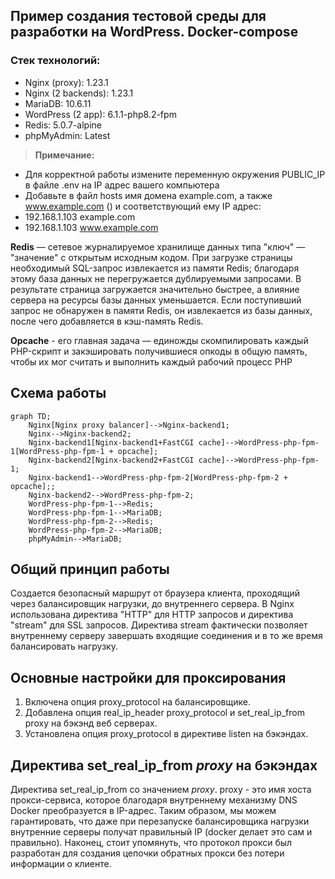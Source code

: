 
## Пример создания тестовой среды для разработки на WordPress. Docker-compose

### Стек технологий:
* Nginx (proxy): 1.23.1
* Nginx (2 backends): 1.23.1
* MariaDB: 10.6.11
* WordPress (2 app): 6.1.1-php8.2-fpm
* Redis: 5.0.7-alpine
* phpMyAdmin: Latest

> **Примечание:**
* Для корректной работы измените переменную окружения PUBLIC_IP в файле .env на IP адрес вашего компьютера
* Добавьте в файл hosts имя домена example.com, а также www.example.com () и соответствующий ему IP адрес:
* 192.168.1.103 example.com
* 192.168.1.103 www.example.com

**Redis** — сетевое журналируемое хранилище данных типа "ключ" — "значение" с открытым исходным кодом.
При загрузке страницы необходимый SQL-запрос извлекается из памяти Redis; благодаря этому база данных не 
перегружается дублируемыми запросами. В результате страница загружается значительно быстрее, а влияние
сервера на ресурсы базы данных уменьшается. Если поступивший запрос не обнаружен в памяти Redis,
он извлекается из базы данных, после чего добавляется в кэш-память Redis.

**Opcache** - его главная задача — единожды скомпилировать каждый PHP-скрипт 
и закэшировать получившиеся опкоды в общую память, чтобы их мог считать и
выполнить каждый рабочий процесс PHP

## Схема работы
```mermaid
graph TD;
    Nginx[Nginx proxy balancer]-->Nginx-backend1;
    Nginx-->Nginx-backend2;
    Nginx-backend1[Nginx-backend1+FastCGI cache]-->WordPress-php-fpm-1[WordPress-php-fpm-1 + opcache];
    Nginx-backend2[Nginx-backend2+FastCGI cache]-->WordPress-php-fpm-1;
    Nginx-backend1-->WordPress-php-fpm-2[WordPress-php-fpm-2 + opcache];;
    Nginx-backend2-->WordPress-php-fpm-2;
    WordPress-php-fpm-1-->Redis;    
    WordPress-php-fpm-1-->MariaDB;
    WordPress-php-fpm-2-->Redis;    
    WordPress-php-fpm-2-->MariaDB;
    phpMyAdmin-->MariaDB;
```

## Общий принцип работы
Создается безопасный маршрут от браузера клиента, проходящий через балансировщик нагрузки, до внутреннего сервера. В Nginx использована директива "HTTP" для HTTP запросов и директива "stream" для SSL запросов. Директива stream фактически позволяет внутреннему серверу завершать входящие соединения и в то же время балансировать нагрузку.

## Основные настройки для проксирования 
1. Включена опция proxy_protocol на балансировщике.
2. Добавлена опция real_ip_header proxy_protocol и set_real_ip_from proxy на бэкэнд веб серверах.
3. Установлена опция proxy_protocol в директиве listen на бэкэндах.

## Директива set_real_ip_from *proxy* на бэкэндах
 Директива set_real_ip_from со значением *proxy*. proxy - это имя хоста прокси-сервиса, которое благодаря внутреннему механизму DNS Docker преобразуется в IP-адрес. Таким образом, мы можем гарантировать, что даже при перезапуске балансировщика нагрузки внутренние серверы получат правильный IP (docker делает это сам и правильно). Наконец, стоит упомянуть, что протокол прокси был разработан для создания цепочки обратных прокси без потери информации о клиенте.






